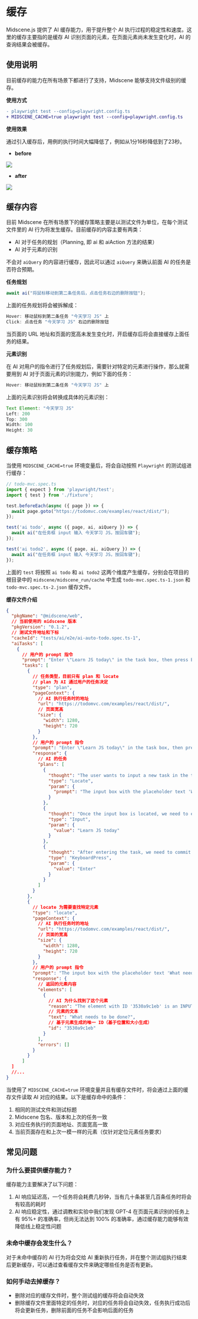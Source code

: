 # 缓存

Midscene.js 提供了 AI 缓存能力，用于提升整个 AI 执行过程的稳定性和速度。这里的缓存主要指的是缓存 AI 识别页面的元素，在页面元素尚未发生变化时，AI 的查询结果会被缓存。

## 使用说明

目前缓存的能力在所有场景下都进行了支持，Midscene 能够支持文件级别的缓存。

**使用方式**

```diff
- playwright test --config=playwright.config.ts
+ MIDSCENE_CACHE=true playwright test --config=playwright.config.ts
```

**使用效果**

通过引入缓存后，用例的执行时间大幅降低了，例如从1分16秒降低到了23秒。

* **before**

![](/cache/no-cache-time.png)

* **after**

![](/cache/use-cache-time.png)


## 缓存内容

目前 Midscene 在所有场景下的缓存策略主要是以测试文件为单位，在每个测试文件里的 AI 行为将发生缓存。目前缓存的内容主要有两类：

* AI 对于任务的规划（Planning, 即 ai 和 aiAction 方法的结果）
* AI 对于元素的识别

不会对 `aiQuery` 的内容进行缓存，因此可以通过 `aiQuery` 来确认前面 AI 的任务是否符合预期。

**任务规划**

```js
await ai("将鼠标移动到第二条任务后，点击任务右边的删除按钮");
```

上面的任务规划将会被拆解成：

```js
Hover: 移动鼠标到第二条任务 "今天学习 JS" 上
Click: 点击任务 "今天学习 JS" 右边的删除按钮
```

当页面的 URL 地址和页面的宽高未发生变化时，开启缓存后将会直接缓存上面任务的结果。

**元素识别**

在 AI 对用户的指令进行了任务规划后，需要针对特定的元素进行操作，那么就需要用到 AI 对于页面元素的识别能力，例如下面的任务：

```js
Hover: 移动鼠标到第二条任务 "今天学习 JS" 上
```

上面的元素识别将会转换成具体的元素识别：

```js
Text Element: "今天学习 JS"
Left: 200
Top: 300
Width: 100
Height: 30
```

## 缓存策略

当使用 `MIDSCENE_CACHE=true` 环境变量后，将会自动按照 `Playwright` 的测试组进行缓存：

```ts
// todo-mvc.spec.ts
import { expect } from 'playwright/test';
import { test } from './fixture';

test.beforeEach(async ({ page }) => {
  await page.goto("https://todomvc.com/examples/react/dist/");
});

test('ai todo', async ({ page, ai, aiQuery }) => {
  await ai("在任务框 input 输入 今天学习 JS，按回车键");
});

test('ai todo2', async ({ page, ai, aiQuery }) => {
  await ai("在任务框 input 输入 今天学习 JS，按回车键");
});
```

上面的 `test` 将按照 `ai todo` 和 `ai todo2` 这两个维度产生缓存，分别会在项目的根目录中的 `midscene/midscene_run/cache` 中生成 `todo-mvc.spec.ts-1.json` 和 `todo-mvc.spec.ts-2.json` 缓存文件。

**缓存文件介绍**

```json
{
  "pkgName": "@midscene/web",
  // 当前使用的 midscene 版本
  "pkgVersion": "0.1.2",
  // 测试文件地址和下标
  "cacheId": "tests/ai/e2e/ai-auto-todo.spec.ts-1",
  "aiTasks": [
    {
      // 用户的 prompt 指令
      "prompt": "Enter \"Learn JS today\" in the task box, then press Enter to create",
      "tasks": [
        {
          // 任务类型，目前只有 plan 和 locate
          // plan 为 AI 通过用户的任务决定
          "type": "plan",
          "pageContext": {
            // AI 执行任务时的地址
            "url": "https://todomvc.com/examples/react/dist/",
            // 页面宽高
            "size": {
              "width": 1280,
              "height": 720
            }
          },
          // 用户的 prompt 指令
          "prompt": "Enter \"Learn JS today\" in the task box, then press Enter to create",
          "response": {
            // AI 的任务
            "plans": [
              {
                "thought": "The user wants to input a new task in the todo list input box and then press enter to create it. The input field is identified by its placeholder text 'What needs to be done?'.",
                "type": "Locate",
                "param": {
                  "prompt": "The input box with the placeholder text 'What needs to be done?'."
                }
              },
              {
                "thought": "Once the input box is located, we need to enter the task description.",
                "type": "Input",
                "param": {
                  "value": "Learn JS today"
                }
              },
              {
                "thought": "After entering the task, we need to commit it by pressing 'Enter'.",
                "type": "KeyboardPress",
                "param": {
                  "value": "Enter"
                }
              }
            ]
          }
        },
        {
          // locate 为需要查找特定元素
          "type": "locate",
          "pageContext": {
            // AI 执行任务时的地址
            "url": "https://todomvc.com/examples/react/dist/",
            // 页面的宽高
            "size": {
              "width": 1280,
              "height": 720
            }
          },
          // 用户的 prompt 指令
          "prompt": "The input box with the placeholder text 'What needs to be done?'.",
          "response": {
            // 返回的元素内容
            "elements": [
              {
                // AI 为什么找到了这个元素
                "reason": "The element with ID '3530a9c1eb' is an INPUT Node. Its placeholder text is 'What needs to be done?', which matches the user's description.",
                // 元素的文本
                "text": "What needs to be done?",
                // 基于元素生成的唯一 ID（基于位置和大小生成）
                "id": "3530a9c1eb"
              }
            ],
            "errors": []
          }
        }
      ]
  ]
  //...
}
```

当使用了 `MIDSCENE_CACHE=true` 环境变量并且有缓存文件时，将会通过上面的缓存文件读取 AI 对应的结果。以下是缓存命中的条件：

1. 相同的测试文件和测试标题
2. Midscene 包名、版本和上次的任务一致
3. 对应任务执行的页面地址、页面宽高一致
4. 当前页面存在和上次一模一样的元素（仅针对定位元素任务要求）

## 常见问题

### 为什么要提供缓存能力？

缓存能力主要解决了以下问题：

1. AI 响应延迟高，一个任务将会耗费几秒钟，当有几十条甚至几百条任务时将会有较高的耗时
2. AI 响应稳定性，通过调教和实验中我们发现 GPT-4 在页面元素识别的任务上有 95%+ 的准确率，但尚无法达到 100% 的准确率，通过缓存能力能够有效降低线上稳定性问题

### 未命中缓存会发生什么？

对于未命中缓存的 AI 行为将会交给 AI 重新执行任务，并在整个测试组执行结束后更新缓存，可以通过查看缓存文件来确定哪些任务是否有更新。

### 如何手动去掉缓存？

* 删除对应的缓存文件时，整个测试组的缓存将会自动失效
* 删除缓存文件里面特定的任务时，对应的任务将会自动失效，任务执行成功后将会更新任务，删除前面的任务不会影响后面的任务
